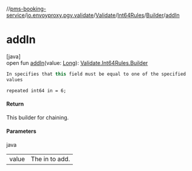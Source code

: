 //[pms-booking-service](../../../../../index.md)/[io.envoyproxy.pgv.validate](../../../index.md)/[Validate](../../index.md)/[Int64Rules](../index.md)/[Builder](index.md)/[addIn](add-in.md)

# addIn

[java]\
open fun [addIn](add-in.md)(value: [Long](https://kotlinlang.org/api/core/kotlin-stdlib/kotlin/-long/index.html)): [Validate.Int64Rules.Builder](index.md)

```kotlin
In specifies that this field must be equal to one of the specified
values

```
`repeated int64 in = 6;`

#### Return

This builder for chaining.

#### Parameters

java

| | |
|---|---|
| value | The in to add. |